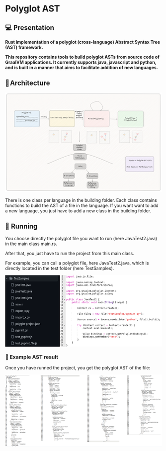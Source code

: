 # Polyglot AST

## 💻 Presentation

**Rust implementation of a polyglot (cross-language) Abstract Syntax Tree (AST) framework.**

**This repository contains tools to build polyglot ASTs from source code of GraalVM applications. 
It currently supports java, javascript and python, and is built in a manner that aims to facilitate addition of new languages.**

## 🔨 Architecture

<img src="Images/architecture.png">

There is one class per language in the building folder. Each class contains functions to build the AST of a file in the language.
If you want want to add a new language, you just have to add a new class in the building folder.

## 📝 Running

You choose directly the polyglot file you want to run (here JavaTest2.java) in the main class main.rs.

After that, you just have to run the project from this main class.

For example, you can call a polyglot file, here JavaTest2.java, which is directly located in the test folder (here TestSamples).

<div style="display: flex; flex-direction: row;">
  <img src="Images/testfolder.png" alt="Image 1" width="35%">
  <img src="Images/javatest2.png" alt="Image 2" width="65%">
</div>

### 📌 Example AST result

Once you have runned the project, you get the polyglot AST of the file:

<img src="Images/javatest2_ast.png">
